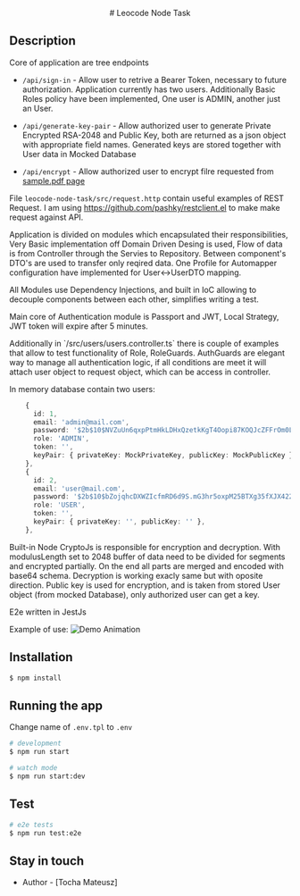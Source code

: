 <p align="center">
# Leocode Node Task
</p>

## Description

Core of application are tree endpoints 
- `/api/sign-in` - Allow user to retrive a Bearer Token, necessary to future authorization.
Application currently has two users. Additionally Basic Roles policy have been implemented, One user is ADMIN, another just an User.

- `/api/generate-key-pair` - Allow authorized user to generate Private Encrypted RSA-2048 and Public Key, both are returned as a json object with appropriate field names. Generated keys are stored together with User data in Mocked Database

- `/api/encrypt` - Allow authorized user to encrypt filre requested from  <a href="http://www.africau.edu/images/default/sample.pdf" target="_blank">sample.pdf page</a>

File `leocode-node-task/src/request.http` contain useful examples of REST Request.
I am using <a href="https://github.com/pashky/restclient.el" target="_blank">https://github.com/pashky/restclient.el</a>
to make make request against API.

<p>Application is divided on modules which encapsulated their responsibilities, Very Basic implementation off Domain Driven Desing is used, Flow of data is from Controller through the Servies to Repository. Between component's DTO's are used to transfer only reqired data.
One Profile for Automapper configuration have implemented for User<->UserDTO mapping.
</p> 
    
<p>All Modules use Dependency Injections, and built in IoC allowing to decouple components between each other, simplifies writing a test. </p>

<p>Main core of Authentication module is Passport and JWT, Local Strategy, JWT token will expire after 5 minutes.</p>

<p>Additionally in `/src/users/users.controller.ts` there is couple of examples that allow to test functionality of Role, RoleGuards. AuthGuards are elegant way to manage all authentication logic, if all conditions are meet it will attach user object to request object, which can be access in controller. </p>

<p> In memory database contain two users:

```ts 
    {
      id: 1,
      email: 'admin@mail.com',
      password: '$2b$10$NVZuUn6qxpPtmHkLDHxQzetkKgT4Oopi87KOQJcZFFrOm0LdYtWae', //encrypted and salted password 1234
      role: 'ADMIN',
      token: '',
      keyPair: { privateKey: MockPrivateKey, publicKey: MockPublicKey },
    },
    {
      id: 2,
      email: 'user@mail.com',
      password: '$2b$10$bZojqhcDXWZIcfmRD6d9S.mG3hr5oxpM25BTXg35fXJX422NBhnn.', //encrypted and salted password 4321
      role: 'USER',
      token: '',
      keyPair: { privateKey: '', publicKey: '' },
    },

``` 
</p>

<p>    Built-in Node CryptoJs is responsible for encryption and decryption. With modulusLength  set to 2048 buffer of data need to be divided for segments and encrypted partially. On the end all parts are merged and encoded with base64 schema. Decryption is working exacly same but with oposite direction. Public key is used for encryption, and is taken from stored User object (from mocked Database), only authorized user can get a key. </p>
    
E2e written in JestJs

Example of use: 
![Demo Animation](./assets/example.gif?raw=true)

## Installation

```bash
$ npm install
```

## Running the app

Change name of `.env.tpl` to `.env`

```bash
# development
$ npm run start

# watch mode
$ npm run start:dev
```

## Test

```bash
# e2e tests
$ npm run test:e2e
```

## Stay in touch

- Author - [Tocha Mateusz]

